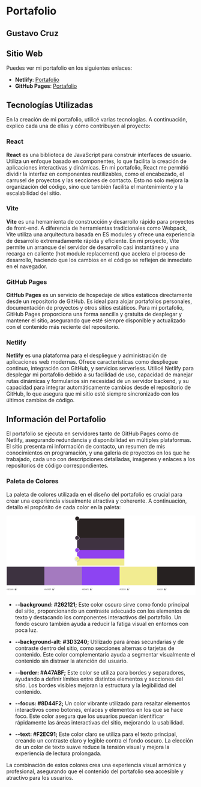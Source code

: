 # Portafolio
## Gustavo Cruz

## Sitio Web
Puedes ver mi portafolio en los siguientes enlaces:
- **Netlify**: [Portafolio](https://comforting-choux-ae972c.netlify.app/)
- **GitHub Pages**: [Portafolio](https://g2309.github.io/Portfolio/)

## Tecnologías Utilizadas
En la creación de mi portafolio, utilicé varias tecnologías. A continuación, explico cada una de ellas y cómo contribuyen al proyecto:

### React
**React** es una biblioteca de JavaScript para construir interfaces de usuario. Utiliza un enfoque basado en componentes, lo que facilita la creación de aplicaciones interactivas y dinámicas. En mi portafolio, React me permitió dividir la interfaz en componentes reutilizables, como el encabezado, el carrusel de proyectos y las secciones de contacto. Esto no solo mejora la organización del código, sino que también facilita el mantenimiento y la escalabilidad del sitio.

### Vite
**Vite** es una herramienta de construcción y desarrollo rápido para proyectos de front-end. A diferencia de herramientas tradicionales como Webpack, Vite utiliza una arquitectura basada en ES modules y ofrece una experiencia de desarrollo extremadamente rápida y eficiente. En mi proyecto, Vite permite un arranque del servidor de desarrollo casi instantáneo y una recarga en caliente (hot module replacement) que acelera el proceso de desarrollo, haciendo que los cambios en el código se reflejen de inmediato en el navegador.

### GitHub Pages
**GitHub Pages** es un servicio de hospedaje de sitios estáticos directamente desde un repositorio de GitHub. Es ideal para alojar portafolios personales, documentación de proyectos y otros sitios estáticos. Para mi portafolio, GitHub Pages proporciona una forma sencilla y gratuita de desplegar y mantener el sitio, asegurando que esté siempre disponible y actualizado con el contenido más reciente del repositorio.

### Netlify
**Netlify** es una plataforma para el despliegue y administración de aplicaciones web modernas. Ofrece características como despliegue continuo, integración con GitHub, y servicios serverless. Utilicé Netlify para desplegar mi portafolio debido a su facilidad de uso, capacidad de manejar rutas dinámicas y formularios sin necesidad de un servidor backend, y su capacidad para integrar automáticamente cambios desde el repositorio de GitHub, lo que asegura que mi sitio esté siempre sincronizado con los últimos cambios de código.

## Información del Portafolio
El portafolio se ejecuta en servidores tanto de GitHub Pages como de Netlify, asegurando redundancia y disponibilidad en múltiples plataformas. El sitio presenta mi información de contacto, un resumen de mis conocimientos en programación, y una galería de proyectos en los que he trabajado, cada uno con descripciones detalladas, imágenes y enlaces a los repositorios de código correspondientes. 

### Paleta de Colores
La paleta de colores utilizada en el diseño del portafolio es crucial para crear una experiencia visualmente atractiva y coherente. A continuación, detallo el propósito de cada color en la paleta:

![Paleta de colores](./public/Palette.png)

- **--background: #262121;**
  Este color oscuro sirve como fondo principal del sitio, proporcionando un contraste adecuado con los elementos de texto y destacando los componentes interactivos del portafolio. Un fondo oscuro también ayuda a reducir la fatiga visual en entornos con poca luz.

- **--background-alt: #3D3240;**
  Utilizado para áreas secundarias y de contraste dentro del sitio, como secciones alternas o tarjetas de contenido. Este color complementario ayuda a segmentar visualmente el contenido sin distraer la atención del usuario.

- **--border: #A47ABF;**
  Este color se utiliza para bordes y separadores, ayudando a definir límites entre distintos elementos y secciones del sitio. Los bordes visibles mejoran la estructura y la legibilidad del contenido.

- **--focus: #8D44F2;**
  Un color vibrante utilizado para resaltar elementos interactivos como botones, enlaces y elementos en los que se hace foco. Este color asegura que los usuarios puedan identificar rápidamente las áreas interactivas del sitio, mejorando la usabilidad.

- **--text: #F2EC91;**
  Este color claro se utiliza para el texto principal, creando un contraste claro y legible contra el fondo oscuro. La elección de un color de texto suave reduce la tensión visual y mejora la experiencia de lectura prolongada.

La combinación de estos colores crea una experiencia visual armónica y profesional, asegurando que el contenido del portafolio sea accesible y atractivo para los usuarios.

